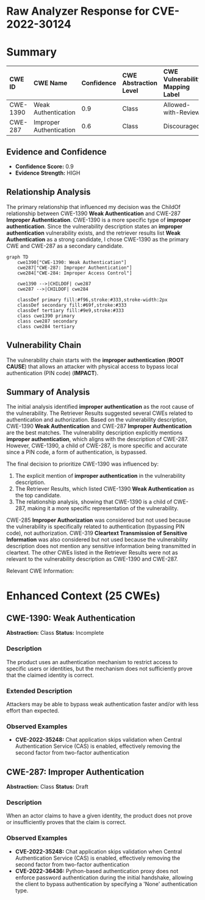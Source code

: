 # Raw Analyzer Response for CVE-2022-30124

# Summary
| CWE ID  | CWE Name                                              | Confidence | CWE Abstraction Level | CWE Vulnerability Mapping Label | CWE-Vulnerability Mapping Notes |
| :-------- | :---------------------------------------------------- | :--------- | :---------------------- | :------------------------------ | :------------------------------ |
| CWE-1390  | Weak Authentication                                   | 0.9        | Class                   | Allowed-with-Review             | Primary CWE                     |
| CWE-287   | Improper Authentication                               | 0.6        | Class                   | Discouraged                     | Secondary Candidate             |

## Evidence and Confidence

*   **Confidence Score:** 0.9
*   **Evidence Strength:** HIGH

## Relationship Analysis
The primary relationship that influenced my decision was the ChildOf relationship between CWE-1390 **Weak Authentication** and CWE-287 **Improper Authentication**. CWE-1390 is a more specific type of **improper authentication**. Since the vulnerability description states an **improper authentication** vulnerability exists, and the retriever results list **Weak Authentication** as a strong candidate, I chose CWE-1390 as the primary CWE and CWE-287 as a secondary candidate.

```mermaid
graph TD
    cwe1390["CWE-1390: Weak Authentication"]
    cwe287["CWE-287: Improper Authentication"]
    cwe284["CWE-284: Improper Access Control"]
    
    cwe1390 -->|CHILDOF| cwe287
    cwe287 -->|CHILDOF| cwe284
    
    classDef primary fill:#f96,stroke:#333,stroke-width:2px
    classDef secondary fill:#69f,stroke:#333
    classDef tertiary fill:#9e9,stroke:#333
    class cwe1390 primary
    class cwe287 secondary
    class cwe284 tertiary
```

## Vulnerability Chain
The vulnerability chain starts with the **improper authentication** (**ROOT CAUSE**) that allows an attacker with physical access to bypass local authentication (PIN code) (**IMPACT**).

## Summary of Analysis
The initial analysis identified **improper authentication** as the root cause of the vulnerability. The Retriever Results suggested several CWEs related to authentication and authorization. Based on the vulnerability description, CWE-1390 **Weak Authentication** and CWE-287 **Improper Authentication** are the best matches. The vulnerability description explicitly mentions **improper authentication**, which aligns with the description of CWE-287. However, CWE-1390, a child of CWE-287, is more specific and accurate since a PIN code, a form of authentication, is bypassed.

The final decision to prioritize CWE-1390 was influenced by:
1.  The explicit mention of **improper authentication** in the vulnerability description.
2.  The Retriever Results, which listed CWE-1390 **Weak Authentication** as the top candidate.
3.  The relationship analysis, showing that CWE-1390 is a child of CWE-287, making it a more specific representation of the vulnerability.

CWE-285 **Improper Authorization** was considered but not used because the vulnerability is specifically related to authentication (bypassing PIN code), not authorization. CWE-319 **Cleartext Transmission of Sensitive Information** was also considered but not used because the vulnerability description does not mention any sensitive information being transmitted in cleartext. The other CWEs listed in the Retriever Results were not as relevant to the vulnerability description as CWE-1390 and CWE-287.

Relevant CWE Information:

# Enhanced Context (25 CWEs)

## CWE-1390: Weak Authentication
**Abstraction:** Class
**Status:** Incomplete

### Description
The product uses an authentication mechanism to restrict access to specific users or identities, but the mechanism does not sufficiently prove that the claimed identity is correct.

### Extended Description
Attackers may be able to bypass weak authentication faster and/or with less effort than expected.

### Observed Examples
- **CVE-2022-35248:** Chat application skips validation when Central Authentication Service (CAS) is enabled, effectively removing the second factor from two-factor authentication

## CWE-287: Improper Authentication
**Abstraction:** Class
**Status:** Draft

### Description
When an actor claims to have a given identity, the product does not prove or insufficiently proves that the claim is correct.

### Observed Examples
- **CVE-2022-35248:** Chat application skips validation when Central Authentication Service (CAS) is enabled, effectively removing the second factor from two-factor authentication
- **CVE-2022-36436:** Python-based authentication proxy does not enforce password authentication during the initial handshake, allowing the client to bypass authentication by specifying a 'None' authentication type.